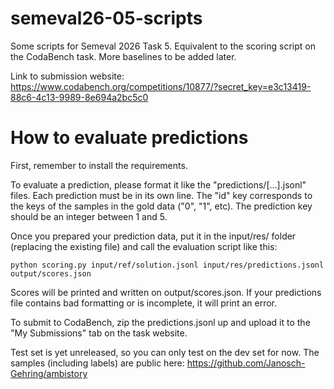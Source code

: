 # semeval26-05-scripts
Some scripts for Semeval 2026 Task 5. Equivalent to the scoring script on the CodaBench task. More baselines to be added later.

Link to submission website: https://www.codabench.org/competitions/10877/?secret_key=e3c13419-88c6-4c13-9989-8e694a2bc5c0

# How to evaluate predictions

First, remember to install the requirements.

To evaluate a prediction, please format it like the "predictions/[...].jsonl" files.
Each prediction must be in its own line. The "id" key corresponds to the keys of the samples in the gold data ("0", "1", etc).
The prediction key should be an integer between 1 and 5.

Once you prepared your prediction data, put it in the input/res/ folder (replacing the existing file) and call the evaluation script like this:

```
python scoring.py input/ref/solution.jsonl input/res/predictions.jsonl output/scores.json
```

Scores will be printed and written on output/scores.json. If your predictions file contains bad formatting or is incomplete, it will print an error.

To submit to CodaBench, zip the predictions.jsonl up and upload it to the "My Submissions" tab on the task website.

Test set is yet unreleased, so you can only test on the dev set for now. The samples (including labels) are public here: https://github.com/Janosch-Gehring/ambistory